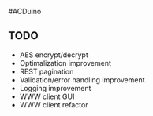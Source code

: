 #ACDuino

## TODO

* AES encrypt/decrypt
* Optimalization improvement
* REST pagination
* Validation/error handling improvement
* Logging improvement
* WWW client GUI
* WWW client refactor
